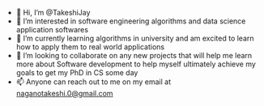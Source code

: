 - 👋 Hi, I’m @TakeshiJay
- 👀 I’m interested in software engineering algorithms and data science application softwares
- 🌱 I’m currently learning algorithms in university and am excited to learn how to apply them to real world applications
- 💞️ I’m looking to collaborate on any new projects that will help me learn more about Software development to help
myself ultimately achieve my goals to get my PhD in CS some day
- 📫 Anyone can reach out to me on my email at naganotakeshi.0@gmail.com

<!---
TakeshiJay/TakeshiJay is a ✨ special ✨ repository because its `README.md` (this file) appears on your GitHub profile.
You can click the Preview link to take a look at your changes.
--->
